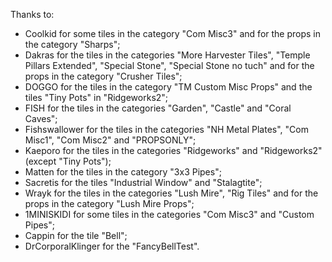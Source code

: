 Thanks to:
- Coolkid for some tiles in the category "Com Misc3" and for the props in the category "Sharps";
- Dakras for the tiles in the categories "More Harvester Tiles", "Temple Pillars Extended", "Special Stone", "Special Stone no tuch" and for the props in the category "Crusher Tiles";
- DOGGO for the tiles in the category "TM Custom Misc Props" and the tiles "Tiny Pots" in "Ridgeworks2";
- FISH for the tiles in the categories "Garden", "Castle" and "Coral Caves";
- Fishswallower for the tiles in the categories "NH Metal Plates", "Com Misc1", "Com Misc2" and "PROPSONLY";
- Kaeporo for the tiles in the categories "Ridgeworks" and "Ridgeworks2" (except "Tiny Pots");
- Matten for the tiles in the category "3x3 Pipes";
- Sacretis for the tiles "Industrial Window" and "Stalagtite";
- Wrayk for the tiles in the categories "Lush Mire", "Rig Tiles" and for the props in the category "Lush Mire Props";
- 1MINISKIDI for some tiles in the categories "Com Misc3" and "Custom Pipes";
- Cappin for the tile "Bell";
- DrCorporalKlinger for the "FancyBellTest".
